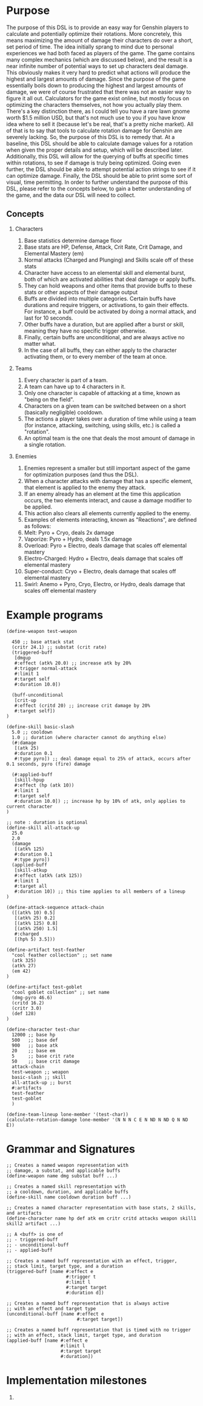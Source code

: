 # Purpose
The purpose of this DSL is to provide an easy way for Genshin players to calculate and potentially
optimize their rotations. More concretely, this means maximizing the amount of damage their characters
do over a short, set period of time. The idea initially sprang to mind due to personal experiences we
had both faced as players of the game. The game contains many complex mechanics (which are discussed below),
and the result is a near infinite number of potential ways to set up characters deal damage. This obviously
makes it very hard to predict what actions will produce the highest and largest amounts of damage. Since
the purpose of the game essentially boils down to producing the highest and largest amounts of damage, we were
of course frustrated that there was not an easier way to figure it all out. Calculators for the game exist online,
but mostly focus on optimizing the characters themselves, not how you actually play them. There's a key distinction there,
as I could tell you have a rare lawn gnome worth $1.5 million USD, but that's not much use to you if you
have know idea where to sell it (because let's be real, that's a pretty niche market). All of that is to say 
that tools to calculate rotation damage for Genshin are severely lacking. So, the purpose of this DSL is to remedy
that. At a baseline, this DSL should be able to calculate damage values for a rotation when given the proper details
and setup, which will be described later. Additionally, this DSL will allow for the querying of buffs at specific times
within rotations, to see if damage is truly being optimized. Going even further, the DSL should be able to attempt potential
action strings to see if it can optimize damage. Finally, the DSL should be able to print some sort of visual, time permitting.
In order to further understand the purpose of this DSL, please refer to the concepts below, to gain a better understanding
of the game, and the data our DSL will need to collect.

## Concepts
1. Characters
   1. Base statistics determine damage floor
   2. Base stats are HP, Defense, Attack, Crit Rate, Crit Damage, and Elemental Mastery (em) 
   2. Normal attacks (Charged and Plunging) and Skills scale off of these stats
   3. Character have access to an elemental skill and elemental burst, both of which are activated abilities that deal damage or apply buffs.
   4. They can hold weapons and other items that provide buffs to these stats or other aspects of their damage output
   5. Buffs are divided into multiple categories. Certain buffs have durations and require triggers, or activations, to gain their effects.
   For instance, a buff could be activated by doing a normal attack, and last for 10 seconds.
   6. Other buffs have a duration, but are applied after a burst or skill, meaning they have no specific trigger otherwise.
   7. Finally, certain buffs are unconditional, and are always active no matter what.
   8. In the case of all buffs, they can either apply to the character activating them, or to every member of the team at once.
   
2. Teams
   1. Every character is part of a team.
   2. A team can have up to 4 characters in it.
   3. Only one character is capable of attacking at a time, known as "being on the field".
   4. Characters on a given team can be switched between on a short (basically negligible) cooldown.
   5. The actions a player takes over a duration of time while using a team (for instance, attacking, switching, using skills, etc.)
   is called a "rotation".
   6. An optimal team is the one that deals the most amount of damage in a single rotation.
3. Enemies
   1. Enemies represent a smaller but still important aspect of the game for optimization purposes (and thus the DSL).
   2. When a character attacks with damage that has a specific element, that element is applied to the enemy they attack.
   3. If an enemy already has an element at the time this application occurs, the two elements interact, and cause a damage modifier to be applied.
   4. This action also clears all elements currently applied to the enemy.
   5. Examples of elements interacting, known as "Reactions", are defined as follows:
   6. Melt: Pyro + Cryo, deals 2x damage
   7. Vaporize: Pyro + Hydro, deals 1.5x damage
   8. Overload: Pyro + Electro, deals damage that scales off elemental mastery
   9. Electro-Charged: Hydro + Electro, deals damage that scales off elemental mastery
   10. Super-conduct: Cryo + Electro, deals damage that scales off elemental mastery
   11. Swirl: Anemo + Pyro, Cryo, Electro, or Hydro, deals damage that scales off elemental mastery

# Example programs

```
(define-weapon test-weapon
  
  450 ;; base attack stat
  (critr 24.1) ;; substat (crit rate)
  (triggered-buff
   [dmgup
   #:effect (atk% 20.0) ;; increase atk by 20%
   #:trigger normal-attack
   #:limit 1
   #:target self  
   #:duration 10.0])
  
  (buff-unconditional
   [crit-up
   #:effect (critd 20) ;; increase crit damage by 20%
   #:target self]) 
)

(define-skill basic-slash
  5.0 ;; cooldown
  1.0 ;; duration (where character cannot do anything else)
  (#:damage
   [(atk 25)
   #:duration 0.1
   #:type pyro]) ;; deal damage equal to 25% of attack, occurs after 0.1 seconds, pyro (fire) damage
  
  (#:applied-buff
   [skill-hpup
   #:effect (hp (atk 10))
   #:limit 1
   #:target self
   #:duration 10.0]) ;; increase hp by 10% of atk, only applies to current character
)

;; note : duration is optional
(define-skill all-attack-up  
  25.0
  2.0
  (damage
   [(atk% 125)
   #:duration 0.1
   #:type pyro])
  (applied-buff
   [skill-atkup
   #:effect (atk% (atk 125))
   #:limit 1
   #:target all
   #:duration 10]) ;; this time applies to all members of a lineup
)

(define-attack-sequence attack-chain
  ([(atk% 10) 0.5]
   [(atk% 25) 0.2]
   [(atk% 125) 0.8]
   [(atk% 250) 1.5]
   #:charged
   [(hp% 5) 3.5]))

(define-artifact test-feather
  "cool feather collection" ;; set name
  (atk 325)
  (atk% 27)
  (em 42)
)

(define-artifact test-goblet
  "cool goblet collection" ;; set name
  (dmg-pyro 46.6)
  (critd 16.2)
  (critr 3.0)
  (def 128)
)

(define-character test-char
  12000 ;; base hp
  500   ;; base def
  900   ;; base atk
  20    ;; base em
  5     ;; base crit rate
  50    ;; base crit damage
  attack-chain
  test-weapon ;; weapon
  basic-slash ;; skill
  all-attack-up ;; burst
  #:artifacts
  test-feather
  test-goblet
  )

(define-team-lineup lone-member '(test-char))
(calculate-rotation-damage lone-member '(N N N C E N ND N ND Q N ND E))

```


# Grammar and Signatures
```
;; Creates a named weapon representation with
;; damage, a substat, and applicable buffs
(define-weapon name dmg substat buff ...)

;; Creates a named skill representation with
;; a cooldown, duration, and applicable buffs
(define-skill name cooldown duration buff ...)

;; Creates a named character representation with base stats, 2 skills, and artifacts
(define-character name hp def atk em critr critd attacks weapon skill1 skill2 artifact ...)

;; A <buff> is one of
;; - triggered-buff
;; - unconditional-buff
;; - applied-buff

;; Creates a named buff representation with an effect, trigger,
;; stack limit, target type, and a duration
(triggered-buff [name #:effect e
                      #:trigger t
                      #:limit l
                      #:target target
                      #:duration d])
                      
;; Creates a named buff representation that is always active
;; with an effect and target type
(unconditional-buff [name #:effect e
                          #:target target])

;; Creates a named buff representation that is timed with no trigger
;; with an effect, stack limit, target type, and duration
(applied-buff [name #:effect e
                    #:limit l
                    #:target target
                    #:duration])
```



# Implementation milestones

1.
